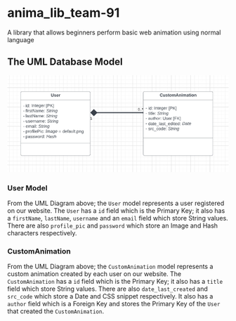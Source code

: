 # anima_lib_team-91
A library that allows beginners perform basic web animation using normal language

## The UML Database Model
![alt text](./out/db_schema/uml_database_model.png)

### User Model
From the UML Diagram above; the `User` model represents a user registered on our website. The `User` has a `id` field which is the Primary Key; it also has a `firstName`, `lastName`, `username` and an `email` field which store String values. There are also `profile_pic` and `password` which store an Image and Hash characters respectively.

### CustomAnimation
From the UML Diagram above; the `CustomAnimation` model represents a custom animation created by each user on our website. The `CustomAnimation` has a `id` field which is the Primary Key; it also has a `title` field which store String values. There are also `date_last_created` and `src_code` which store a Date and CSS snippet respectively. It also has a `author` field which is a Foreign Key and stores the Primary Key of the `User` that created the `CustomAnimation`.